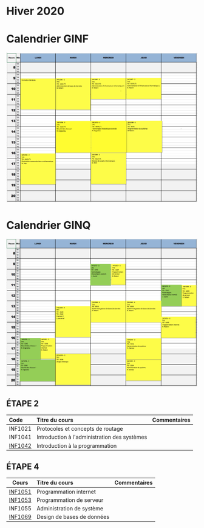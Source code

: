 # Hiver 2020

# Calendrier GINF
![image](GINF.png)


# Calendrier GINQ
![image](GINQ.png)


## ÉTAPE 2

|     Code	                                                     | Titre du cours                               | Commentaires            |
|:---------------------------------------------------------------|:-------------------------------------------- |:------------------------|
| INF1021 | Protocoles et concepts de routage            |                         |
|  INF1041  | Introduction à l'administration des systèmes |                         |
| [INF1042](https://github.com/CollegeBoreal/INF1042-202-19H-02) | Introduction à la programmation              |                         |

## ÉTAPE 4

|    Cours                                                       | Titre du cours                               |  Commentaires           |
|:--------------------------------------------------------------:|:---------------------------------------------|:------------------------| 
| [INF1051](https://github.com/CollegeBoreal/INF1051-202-19H-02) | Programmation internet                       |                         |
| [INF1053](https://github.com/CollegeBoreal/INF1053-202-19H-02) | Programmation de serveur                     |                         |
|  INF1055  | Administration de système                    |                         |
| [INF1069](https://github.com/CollegeBoreal/INF1069-202-19H-02) | Design de bases de données                   |                         |



